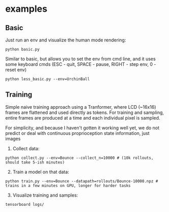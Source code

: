examples
=================


## Basic

Just run an env and visualize the human mode rendering:
```
python basic.py
```

Similar to basic, but allows you to set the env from cmd line, and it uses some keyboard cmds (ESC - quit, SPACE - pause, RIGHT - step env, 0 - reset env)
```
python less_basic.py --env=UrchinBall
```

## Training

Simple naive training approach using a Tranformer, where LCD (~16x16) frames are flattened and used directly as
tokens. For training and sampling, entire frames are produced at a time and each individual pixel is sampled.

For simplicity, and because I haven't gotten it working well yet, we do not predict or deal with continuous proprioception state information,
just images

1. Collect data:
```
python collect.py --env=Bounce --collect_n=10000 # (10k rollouts, should take 5-ish minutes)
```
2. Train a model on that data:
```
python train.py --env=Bounce --datapath=rollouts/Bounce-10000.npz # trains in a few minutes on GPU, longer for harder tasks
```
3. Visualize training and samples:
```
tensorboard logs/
```